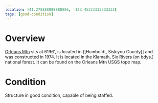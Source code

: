 ```yaml
---
location: [41.278888888888886, -123.45333333333333]
tags: [good-condition]
---
```


# Overview

[Orleans Mtn](http://www.peakbagging.com/CALookoutPhotos/OrleansMtn.html) sits at 6196', is located in [[Humboldt, Siskiyou County]] and was constructed in 1974. It is located in the Klamath, Six Rivers (on bdys.) national forest. It can be found on the Orleans Mtn USGS topo map.

# Condition

Structure in good condition, capable of being staffed.